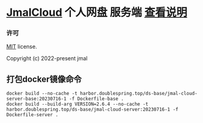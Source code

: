# [JmalCloud](https://github.com/jamebal/jmal-cloud-view) 个人网盘 服务端  [查看说明](https://github.com/jamebal/jmal-cloud-view/blob/master/README.md)

### 许可

[MIT](https://github.com/jamebal/jmal-cloud-view/blob/master/LICENSE) license.

Copyright (c) 2022-present jmal

## 打包docker镜像命令
    docker build --no-cache -t harbor.doublespring.top/ds-base/jmal-cloud-server-base:20230716-1 -f Dockerfile-base .
    docker build --build-arg VERSION=2.6.4 --no-cache -t harbor.doublespring.top/ds-base/jmal-cloud-server:20230716-1 -f Dockerfile-server .